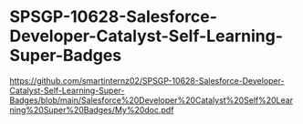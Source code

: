 # SPSGP-10628-Salesforce-Developer-Catalyst-Self-Learning-Super-Badges
https://github.com/smartinternz02/SPSGP-10628-Salesforce-Developer-Catalyst-Self-Learning-Super-Badges/blob/main/Salesforce%20Developer%20Catalyst%20Self%20Learning%20Super%20Badges/My%20doc.pdf
